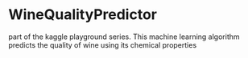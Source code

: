 # WineQualityPredictor
part of the kaggle playground series.
This machine learning algorithm predicts the quality of wine using its chemical properties 
